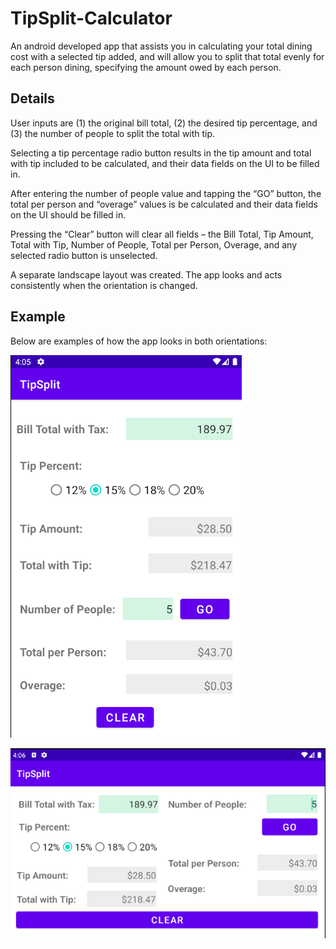 # TipSplit-Calculator
An android developed app that assists you in calculating your total dining cost with a selected tip added, and will allow you to split that total evenly for each person dining, specifying the amount owed by each person.

## Details
User inputs are (1) the original bill total, (2) the desired tip percentage, and (3) the number of people to split the total with tip.

Selecting a tip percentage radio button results in the tip amount and total with tip included to be calculated, and their data fields on the UI to be filled in.

After entering the number of people value and tapping the “GO” button, the total per person and “overage” values is be calculated and their data fields on the UI should be filled in.

Pressing the “Clear” button will clear all fields – the Bill Total, Tip Amount, Total with Tip, Number of People, Total per Person, Overage, and any selected radio button is unselected.

A separate landscape layout was created. The app looks and acts consistently when the orientation is changed.

## Example
Below are examples of how the app looks in both orientations:

![Screenshot 2021-12-17 160536.png](https://github.com/angmadera/images/blob/main/Screenshot%202021-12-17%20160536.png?raw=true)

![Screenshot 2021-12-17 160702.png](https://github.com/angmadera/images/blob/main/Screenshot%202021-12-17%20160702.png?raw=true)
